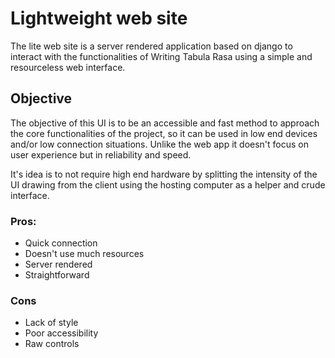 # Lightweight web site

The lite web site is a server rendered application based on django to interact with the functionalities of Writing Tabula Rasa using a simple and resourceless web interface.

## Objective

The objective of this UI is to be an accessible and fast method to approach the core functionalities of the project, so it can be used in low end devices and/or low connection situations. Unlike the web app it doesn't focus on user experience but in reliability and speed.

It's idea is to not require high end hardware by splitting the intensity of the UI drawing from the client using the hosting computer as a helper and crude interface.

### Pros:
- Quick connection
- Doesn't use much resources
- Server rendered
- Straightforward

### Cons
- Lack of style
- Poor accessibility
- Raw controls
